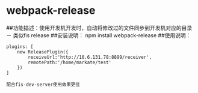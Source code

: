 # webpack-release
##功能描述：使用开发机开发时，自动将修改过的文件同步到开发机对应的目录 － 类似fis release
##安装说明：
   npm install webpack-release
##使用说明：

    plugins: [
        new ReleasePlugin({
            receiveUrl:'http://10.6.131.78:8899/receiver',
            remotePath:'/home/markate/test'
        })
    ]

    配合fis-dev-server使用效果更佳
